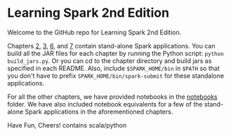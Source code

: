 # Learning Spark 2nd Edition

Welcome to the GitHub repo for Learning Spark 2nd Edition.

Chapters [2](chapter2/README.md), [3](chapter3/README.md), [6](chapter6/README.md), and [7](chapter7/README.md) contain stand-alone Spark applications. You can build all the JAR files for each chapter by running the Python script: `python build_jars.py`.
Or you can cd to the chapter directory and build jars as specified in each README. Also, include `$SPARK_HOME/bin` in `$PATH`  so that you
don't have to prefix `SPARK_HOME/bin/spark-submit` for these standalone applications.

For all the other chapters, we have provided notebooks in the [notebooks](notebooks) folder. We have also included notebook equivalents for a few of the stand-alone Spark applications in the aforementioned chapters.

Have Fun, Cheers!
contains scala/python
